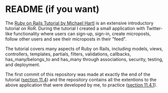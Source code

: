 README (if you want)
====================

The [Ruby on Rails Tutorial by Michael Hartl](http://ruby.railstutorial.org/) is an extensive introductory tutorial on RoR. During the tutorial I created a small application with Twitter-like functionality where users can sign-up, sign-in, create microposts, follow other users and see their microposts in their "feed". 

The tutorial covers many aspects of Ruby on Rails, including models, views, controllers, templates, partials, filters, validations, callbacks, has_many/belongs_to and has_many through associations, security, testing, and deployment.

The first commit of this repository was made at exactly the end of the tutorial ([section 11.4](http://ruby.railstutorial.org/chapters/following-users#sec-following_conclusion)) and the repository contains all the extentions to the above application that were developed by me, to practice ([section 11.4.1](http://ruby.railstutorial.org/chapters/following-users#sec-extensions_to_the_sample_application)).

